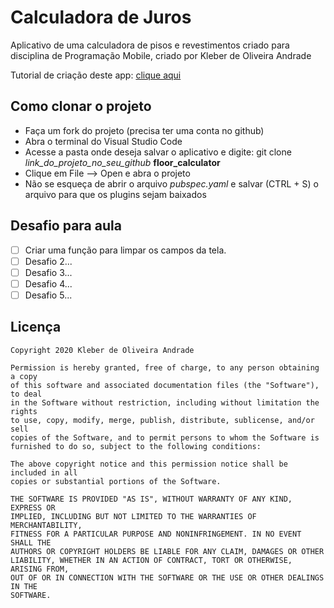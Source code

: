 # Calculadora de Juros

Aplicativo de uma calculadora de pisos e revestimentos criado para disciplina de Programação Mobile, criado por Kleber de Oliveira Andrade

Tutorial de criação deste app: [clique aqui]()

<p align="center">
    <!-- <img src="https://cdn-images-1.medium.com/max/1200/1*WdbItC4zKosSqygbVG4oMw.png" width="250"/>
    <img src="https://cdn-images-1.medium.com/max/1200/1*XnHNyKaV6INFue5l7Sj6EQ.png" width="250"/>
    <img src="https://cdn-images-1.medium.com/max/1200/1*rKoCLkb9VN14KkOQYekgww.png" width="250"/>
    -->
</p>

## Como clonar o projeto

*   Faça um fork do projeto (precisa ter uma conta no github)
*   Abra o terminal do Visual Studio Code
*   Acesse a pasta onde deseja salvar o aplicativo e digite: git clone *link_do_projeto_no_seu_github* **floor_calculator**
*   Clique em File --> Open e abra o projeto
*   Não se esqueça de abrir o arquivo *pubspec.yaml* e salvar (CTRL + S) o arquivo para que os plugins sejam baixados 

## Desafio para aula

*   [ ] Criar uma função para limpar os campos da tela.
*   [ ] Desafio 2...
*   [ ] Desafio 3...
*   [ ] Desafio 4...
*   [ ] Desafio 5...

## Licença

    Copyright 2020 Kleber de Oliveira Andrade
    
    Permission is hereby granted, free of charge, to any person obtaining a copy
    of this software and associated documentation files (the "Software"), to deal
    in the Software without restriction, including without limitation the rights
    to use, copy, modify, merge, publish, distribute, sublicense, and/or sell
    copies of the Software, and to permit persons to whom the Software is
    furnished to do so, subject to the following conditions:
    
    The above copyright notice and this permission notice shall be included in all
    copies or substantial portions of the Software.
    
    THE SOFTWARE IS PROVIDED "AS IS", WITHOUT WARRANTY OF ANY KIND, EXPRESS OR
    IMPLIED, INCLUDING BUT NOT LIMITED TO THE WARRANTIES OF MERCHANTABILITY,
    FITNESS FOR A PARTICULAR PURPOSE AND NONINFRINGEMENT. IN NO EVENT SHALL THE
    AUTHORS OR COPYRIGHT HOLDERS BE LIABLE FOR ANY CLAIM, DAMAGES OR OTHER
    LIABILITY, WHETHER IN AN ACTION OF CONTRACT, TORT OR OTHERWISE, ARISING FROM,
    OUT OF OR IN CONNECTION WITH THE SOFTWARE OR THE USE OR OTHER DEALINGS IN THE
    SOFTWARE.
